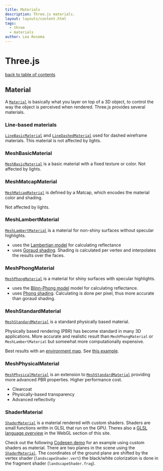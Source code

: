 ```yaml
---
title: Materials
description: Three.js materials.
layout: layouts/content.html
tags:
  - three
  - materials
author: Lea Rosema
---
```


# Three.js

[back to table of contents](../)

## Material

A [`Material`](https://threejs.org/docs/index.html#api/en/materials/Material) is basically what you layer on top of a 3D object, to control the way the object is perceived when rendered. Three.js provides several materials.

### Line-based materials

[`LineBasicMaterial`](https://threejs.org/docs/index.html#api/en/materials/LineBasicMaterial) and [`LineDashedMaterial`](https://threejs.org/docs/index.html#api/en/materials/LineDashedMaterial) used for dashed wireframe materials. This material is not affected by lights.

### MeshBasicMaterial

[`MeshBasicMaterial`](https://threejs.org/docs/index.html#api/en/materials/MeshMatcapMaterial) is a basic material with a fixed texture or color. Not affected by lights.

### MeshMatcapMaterial

[`MeshMatcapMaterial`](https://threejs.org/docs/index.html#api/en/materials/MeshMatcapMaterial) is defined by a Matcap, which encodes the material color and shading.

Not affected by lights.

### MeshLambertMaterial

[`MeshLambertMaterial`](https://threejs.org/docs/index.html#api/en/materials/MeshLambertMaterial) is a material for non-shiny surfaces without specular highlights.

- uses the [Lambertian model](https://en.wikipedia.org/wiki/Lambertian_reflectance) for calculating reflectance
- uses [Goraud shading](https://en.wikipedia.org/wiki/Gouraud_shading). Shading is calculated per vertex and interpolates the results over the faces.

### MeshPhongMaterial

[`MeshPhongMaterial`](https://threejs.org/docs/index.html#api/en/materials/MeshPhongMaterial) is a material for shiny surfaces with specular highlights.

- uses the [Blinn-Phong model](https://en.wikipedia.org/wiki/Blinn-Phong_shading_model) model for calculating reflectance.
- uses [Phong shading](https://en.wikipedia.org/wiki/Phong_shading). Calculating is done per pixel, thus more accurate than goraud shading.

### MeshStandardMaterial

[`MeshStandardMaterial`](https://threejs.org/docs/index.html#api/en/materials/MeshStandardMaterial) is a standard physically based material.

Physically based rendering (PBR) has become standard in many 3D applications. More accurate and realistic result than `MeshPhongMaterial` or `MeshLambertMaterial` but somewhat more computationally expensive.

Best results with an [environment map](https://threejs.org/docs/index.html#api/en/materials/MeshStandardMaterial.envMap). See [this example](https://threejs.org/examples/webgl_materials_envmaps_exr.html).

### MeshPhysicalMaterial

[`MeshPhysicalMaterial`](https://threejs.org/docs/index.html#api/en/materials/MeshPhysicalMaterial) is an extension to [`MeshStandardMaterial`](https://threejs.org/docs/index.html#api/en/materials/MeshStandardMaterial) providing more advanced PBR properties. Higher performance cost.

- Clearcoat
- Physically-based transparency
- Advanced reflectivity

### ShaderMaterial

[`ShaderMaterial`](https://threejs.org/docs/index.html#api/en/materials/ShaderMaterial) is a material rendered with custom shaders. Shaders are small functions writtn in GLSL that run on the GPU. Theres also a [GLSL language overview](../../webgl/glsl-overview/) in the WebGL section of this site.

Check out the following [Codepen demo](https://codepen.io/terabaud/pen/ZEWvWdZ) for an example using custom shaders as material.
There are two planes in the scene using the [`ShaderMaterial`](https://threejs.org/docs/index.html#api/en/materials/ShaderMaterial).
The coordinates of the ground plane are shifted by the vertex shader (`landscapeShader.vert`) the black/white colorization is done in the fragment shader
(`landscapeShader.frag`).
